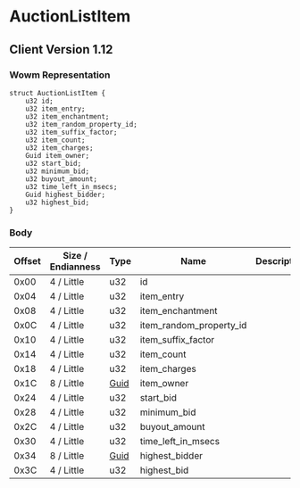 # AuctionListItem
## Client Version 1.12

### Wowm Representation
```rust,ignore
struct AuctionListItem {
    u32 id;
    u32 item_entry;
    u32 item_enchantment;
    u32 item_random_property_id;
    u32 item_suffix_factor;
    u32 item_count;
    u32 item_charges;
    Guid item_owner;
    u32 start_bid;
    u32 minimum_bid;
    u32 buyout_amount;
    u32 time_left_in_msecs;
    Guid highest_bidder;
    u32 highest_bid;
}
```
### Body
| Offset | Size / Endianness | Type | Name | Description |
| ------ | ----------------- | ---- | ---- | ----------- |
| 0x00 | 4 / Little | u32 | id |  |
| 0x04 | 4 / Little | u32 | item_entry |  |
| 0x08 | 4 / Little | u32 | item_enchantment |  |
| 0x0C | 4 / Little | u32 | item_random_property_id |  |
| 0x10 | 4 / Little | u32 | item_suffix_factor |  |
| 0x14 | 4 / Little | u32 | item_count |  |
| 0x18 | 4 / Little | u32 | item_charges |  |
| 0x1C | 8 / Little | [Guid](../spec/packed-guid.md) | item_owner |  |
| 0x24 | 4 / Little | u32 | start_bid |  |
| 0x28 | 4 / Little | u32 | minimum_bid |  |
| 0x2C | 4 / Little | u32 | buyout_amount |  |
| 0x30 | 4 / Little | u32 | time_left_in_msecs |  |
| 0x34 | 8 / Little | [Guid](../spec/packed-guid.md) | highest_bidder |  |
| 0x3C | 4 / Little | u32 | highest_bid |  |
